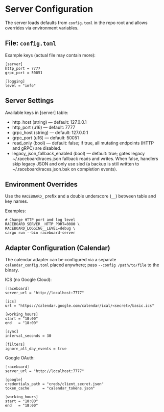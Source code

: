 # Server Configuration

The server loads defaults from `config.toml` in the repo root and allows overrides via environment variables.

## File: `config.toml`
Example keys (actual file may contain more):
```
[server]
http_port = 7777
grpc_port = 50051

[logging]
level = "info"
```

## Server Settings

Available keys in [server] table:
- http_host (string) — default: 127.0.0.1
- http_port (u16) — default: 7777
- grpc_host (string) — default: 127.0.0.1
- grpc_port (u16) — default: 50051
- read_only (bool) — default: false; if true, all mutating endpoints (HTTP and gRPC) are disabled.
- legacy_json_fallback_enabled (bool) — default: true; gates legacy ~/.raceboard/races.json fallback reads and writes. When false, handlers skip legacy JSON and only use sled (a backup is still written to ~/.raceboard/races.json.bak on completion events).

## Environment Overrides
Use the `RACEBOARD_` prefix and a double underscore (`__`) between table and key names.

Examples:
```
# Change HTTP port and log level
RACEBOARD_SERVER__HTTP_PORT=8080 \
RACEBOARD_LOGGING__LEVEL=debug \
cargo run --bin raceboard-server
```

## Adapter Configuration (Calendar)
The calendar adapter can be configured via a separate `calendar_config.toml` placed anywhere; pass `--config /path/to/file` to the binary.

ICS (no Google Cloud):
```
[raceboard]
server_url = "http://localhost:7777"

[ics]
url = "https://calendar.google.com/calendar/ical/<secret>/basic.ics"

[working_hours]
start = "10:00"
end   = "18:00"

[sync]
interval_seconds = 30

[filters]
ignore_all_day_events = true
```

Google OAuth:
```
[raceboard]
server_url = "http://localhost:7777"

[google]
credentials_path = "creds/client_secret.json"
token_cache      = "calendar_tokens.json"

[working_hours]
start = "10:00"
end   = "18:00"
```
